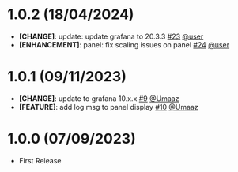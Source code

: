 <!-- 1.0.2 Start -->
# 1.0.2 (18/04/2024)

- **[CHANGE]**: update: update grafana to 20.3.3 [#23](https://github.com/intergral/deep/pull/23) [@user](https://github.com/user)
- **[ENHANCEMENT]**: panel: fix scaling issues on panel [#24](https://github.com/intergral/deep/pull/24) [@user](https://github.com/user)

<!-- 1.0.2 END -->

<!-- 1.0.1 Start -->
# 1.0.1 (09/11/2023)

- **[CHANGE]**: update to grafana 10.x.x [#9](https://github.com/intergral/deep/pull/9) [@Umaaz](https://github.com/Umaaz)
- **[FEATURE]**: add log msg to panel display [#10](https://github.com/intergral/deep/pull/10) [@Umaaz](https://github.com/Umaaz)

<!-- 1.0.1 END -->

<!-- 1.0.0 Start -->
# 1.0.0 (07/09/2023)

 - First Release
 
<!-- 1.0.0 END -->

<!-- unreleased Start -->
<!-- Template START
# unreleased (xx/xx/2024)

- **[CHANGE]**: description [#PRid](https://github.com/intergral/deep/pull/PRid) [@user](https://github.com/user)
- **[FEATURE]**: description [#PRid](https://github.com/intergral/deep/pull/PRid) [@user](https://github.com/user)
- **[ENHANCEMENT]**: description [#PRid](https://github.com/intergral/deep/pull/PRid) [@user](https://github.com/user)
- **[BUGFIX]**: description [#PRid](https://github.com/intergral/deep/pull/PRid) [@user](https://github.com/user)
Template END -->
<!-- unreleased END -->
